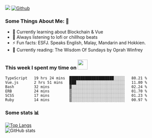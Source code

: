 ![](https://visitor-badge.laobi.icu/badge?page_id=seanho96.seanho96)
[![Github](https://img.shields.io/github/followers/seanho96?label=Follow&style=social)](https://github.com/seanho96)

### Some Things About Me: 👋
- 🌱 Currently learning about Blockchain & Vue
- :musical_note: Always listening to lofi or chillhop beats
- :zap: Fun facts: ESFJ. Speaks English, Malay, Mandarin and Hokkien.
- :book: Currently reading: The Wisdom Of Sundays by Oprah Winfrey

### This week I spent my time on <img src="https://media.giphy.com/media/SvQzkTQb3ZwKcj1QTO/giphy.gif" width="32">

<!--START_SECTION:waka-->

```text
TypeScript   19 hrs 24 mins  ████████████████████░░░░░   80.21 %
Vue.js       2 hrs 51 mins   ███░░░░░░░░░░░░░░░░░░░░░░   11.80 %
Bash         32 mins         ▓░░░░░░░░░░░░░░░░░░░░░░░░   02.24 %
ERB          24 mins         ▒░░░░░░░░░░░░░░░░░░░░░░░░   01.70 %
SCSS         17 mins         ▒░░░░░░░░░░░░░░░░░░░░░░░░   01.23 %
Ruby         14 mins         ▒░░░░░░░░░░░░░░░░░░░░░░░░   00.97 %
```

<!--END_SECTION:waka-->

### Some stats 📊

[![Top Langs](https://github-readme-stats.vercel.app/api/top-langs/?username=seanho96&layout=compact&theme=graywhite)](https://github.com/anuraghazra/github-readme-stats)
<br/>
![GitHub stats](https://github-readme-stats.vercel.app/api?username=seanho96&show_icons=true&theme=graywhite)


